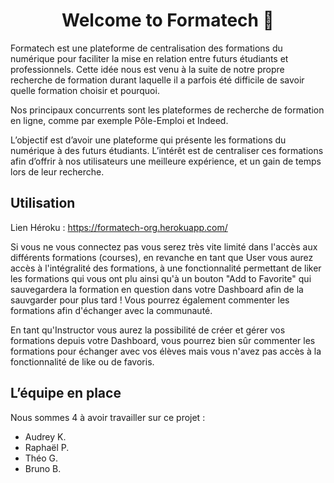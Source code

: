 <h1 align ="center"> Welcome to Formatech 👋 </h1>
<p align"center>
Formatech est une plateforme de centralisation des formations du numérique pour faciliter la mise en relation entre futurs étudiants et professionnels. Cette idée nous est venu à la suite de notre propre recherche de formation durant laquelle il a parfois été difficile de savoir quelle formation choisir et pourquoi.

Nos principaux concurrents sont les plateformes de recherche de formation en ligne, comme par exemple Pôle-Emploi et Indeed.

L’objectif est d’avoir une plateforme qui présente les formations du numérique à des futurs étudiants.
L’intérêt est de centraliser ces formations afin d’offrir à nos utilisateurs une meilleure expérience, et un gain de temps lors de leur recherche.

## Utilisation

Lien Héroku : https://formatech-org.herokuapp.com/

Si vous ne vous connectez pas vous serez très vite limité dans l'accès aux différents formations (courses), en revanche en tant que User vous aurez accès à l'intégralité des formations, à une fonctionnalité permettant de liker les formations qui vous ont plu ainsi qu'à un bouton "Add to Favorite" qui sauvegardera la formation en question dans votre Dashboard afin de la sauvgarder pour plus tard ! Vous pourrez également commenter les formations afin d'échanger avec la communauté.

En tant qu'Instructor vous aurez la possibilité de créer et gérer vos formations depuis votre Dashboard, vous pourrez bien sûr commenter les formations pour échanger avec vos élèves mais vous n'avez pas accès à la fonctionnalité de like ou de favoris.
</p>

## L’équipe en place

Nous sommes 4 à avoir travailler sur ce projet :

- Audrey K. 
- Raphaël P. 
- Théo G. 
- Bruno B. 
